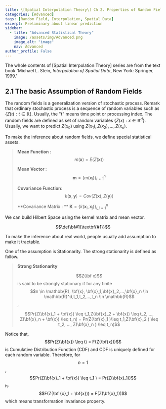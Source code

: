 ```yaml
---
title: \[Spatial Interpolation Theory\] Ch 2. Properties of Random Fields
categories: [Advanced]
tags: [Random Field, Interpolation, Spatial Data]
excerpt: Preliminary about linear prediction
sidebar:
  - title: "Advanced Statistical Theory"
    image: /assets/img/Advanced.png
    image_alt: "image"
    nav: Advanced
author_profile: False
---
```


 The whole contents of \[Spatial Interpolation Theory\] series are from the text book 'Michael L. Stein, *Interpolation of Spatial Data*, New York: Springer, 1999.'





## 2.1 The basic Assumption of Random Fields

 The random fields is a generalization version of stochastic process. Remark that ordinary stochastic process is a sequence of random variables such as $\{Z(t): t\in \mathbb{R}\}$. Usually, the "t" means time point or processing index. The random fields are defined as set of random variables $\{Z(x) : x \in \mathbb{R}^d \}$. Usually, we want to predict $Z(x_0)$ using $Z(x_1),Z(x_2),...,Z(x_n)$. 



To make the inference about random fields, we define special statistical assets. 

>**Mean Function** : $$m(\textbf{x}) = E(Z(\textbf{x}))$$
>
>**Mean Vector :** $$\textbf{m} = \{m(\textbf{x}_i)\}_{i=1}^n$$
>
>**Covariance Function**: $$k(\textbf{x},\textbf{y}) = Cov(Z(\textbf{x}),Z(\textbf{y}))$$
>
>**Covariance Matrix : ** $\textbf{K} = \{k(\textbf{x}_i,\textbf{x}_j)\}_{i,j=1}^n$

We can build Hilbert Space using the kernel matrix and mean vector. 

$$\def\bf#1{\textbf{#1}}$$

To make the inference about real world, people usually add assumption to make it tractable. 

One of the assumption is Stationarity. The strong stationarity is defined as follow. 

> **Strong Stationarity**
>
> $$Z(\bf x)$$ is said to be strongly stationary if for any finite $$n \in \mathbb{R}, \bf{x}, \bf{x}_1,\bf{x}_2,...,\bf{x}_n \in \mathbb{R}^d,t_1,t_2,...,t_n \in \mathbb{R}$$,
>
> $$Pr(Z(\bf{x}_1 + \bf{x}) \leq t_1,Z(\bf{x}_2 + \bf{x}) \leq t_2, ..., Z(\bf{x}_n + \bf{x}) \leq t_n) = Pr(Z(\bf{x}_1 )\leq t_1,Z(\bf{x}_2 ) \leq t_2, ..., Z(\bf{x}_n ) \leq t_n)$$ 

Notice that, $$Pr(Z(\bf{x}) \leq t) = F(Z(\bf{x}))$$ is Cumulative Distribution Function (CDF) and CDF is uniquely defined for each random variable. Therefore, for $$n=1$$, $$Pr(Z(\bf{x}_1 + \bf{x}) \leq t_1 ) = Pr(Z(\bf{x}_1))$$ is $$F(Z(\bf {x}_1 + \bf{x})) = F(Z(\bf{x}_1))$$ which means transformation invariance property. 

